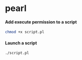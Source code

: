# pearl

#### Add execute permission to a script
```bash
chmod +x script.pl
```

#### Launch a script

```bash
./script.pl
```
